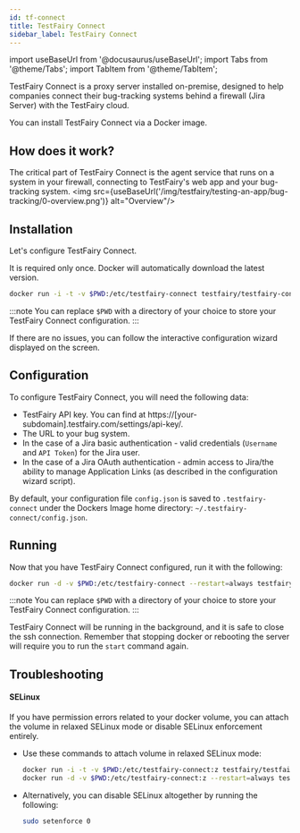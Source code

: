 ```yaml
---
id: tf-connect
title: TestFairy Connect
sidebar_label: TestFairy Connect
---
```


import useBaseUrl from '@docusaurus/useBaseUrl';
import Tabs from '@theme/Tabs';
import TabItem from '@theme/TabItem';

TestFairy Connect is a proxy server installed on-premise, designed to help companies connect their bug-tracking systems behind a firewall (Jira Server) with the TestFairy cloud.

You can install TestFairy Connect via a Docker image.

## How does it work?

The critical part of TestFairy Connect is the agent service that runs on a system in your firewall, connecting to TestFairy's web app and your bug-tracking system.
<img src={useBaseUrl('/img/testfairy/testing-an-app/bug-tracking/0-overview.png')} alt="Overview"/>

## Installation

Let's configure TestFairy Connect.

It is required only once. Docker will automatically download the latest version.

```sh
docker run -i -t -v $PWD:/etc/testfairy-connect testfairy/testfairy-connect:latest configure
```

:::note
You can replace `$PWD` with a directory of your choice to store your TestFairy Connect configuration.
:::

If there are no issues, you can follow the interactive configuration wizard displayed on the screen.

## Configuration

To configure TestFairy Connect, you will need the following data:

- TestFairy API key. You can find at https://[your-subdomain].testfairy.com/settings/api-key/.
- The URL to your bug system.
- In the case of a Jira basic authentication - valid credentials (`Username` and `API Token`) for the Jira user.
- In the case of a Jira OAuth authentication - admin access to Jira/the ability to manage Application Links (as described in the configuration wizard script).

By default, your configuration file `config.json` is saved to `.testfairy-connect` under the Dockers Image home directory: `~/.testfairy-connect/config.json`.

## Running

Now that you have TestFairy Connect configured, run it with the following:

```sh
docker run -d -v $PWD:/etc/testfairy-connect --restart=always testfairy/testfairy-connect:latest start
```

:::note
You can replace `$PWD` with a directory of your choice to store your TestFairy Connect configuration.
:::

TestFairy Connect will be running in the background, and it is safe to close the ssh connection. Remember that stopping docker or rebooting the server will require you to run the `start` command again.

## Troubleshooting

#### SELinux

If you have permission errors related to your docker volume, you can attach the volume in relaxed SELinux mode or disable SELinux enforcement entirely.

- Use these commands to attach volume in relaxed SELinux mode:
  ```sh
  docker run -i -t -v $PWD:/etc/testfairy-connect:z testfairy/testfairy-connect:latest configure
  docker run -d -v $PWD:/etc/testfairy-connect:z --restart=always testfairy/testfairy-connect:latest start
  ```
- Alternatively, you can disable SELinux altogether by running the following:
  ```sh
  sudo setenforce 0
  ```
